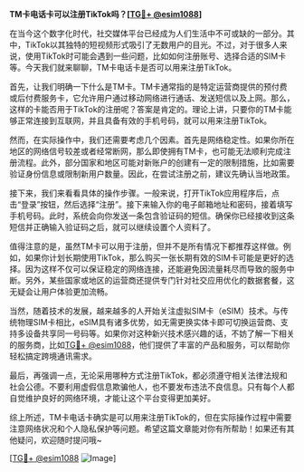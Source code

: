 **TM卡电话卡可以注册TikTok吗？[[TG💪+ @esim1088](https://t.me/s/esim1088)]**

在当今这个数字化时代，社交媒体平台已经成为人们生活中不可或缺的一部分。其中，TikTok以其独特的短视频形式吸引了无数用户的目光。不过，对于很多人来说，使用TikTok时可能会遇到一些问题，比如如何注册账号、选择合适的SIM卡等。今天我们就来聊聊，TM卡电话卡是否可以用来注册TikTok。

首先，让我们明确一下什么是TM卡。TM卡通常指的是特定运营商提供的预付费或后付费服务卡，它允许用户通过移动网络进行通话、发送短信以及上网。那么，这样的卡能否用于TikTok的注册呢？答案是肯定的。理论上讲，只要你的TM卡能够正常连接到互联网，并且具备有效的手机号码，就可以用来注册TikTok。

然而，在实际操作中，我们还需要考虑几个因素。首先是网络稳定性。如果你所在地区的网络信号较差或者经常断网，那么即使拥有TM卡，也可能无法顺利完成注册流程。此外，部分国家和地区可能对新账户的创建有一定的限制措施，比如需要验证身份信息或限制新用户数量。因此，在尝试注册之前，建议先确认当地政策。

接下来，我们来看看具体的操作步骤。一般来说，打开TikTok应用程序后，点击“登录”按钮，然后选择“注册”。接下来输入你的电子邮箱地址和密码，接着填写手机号码。此时，系统会向你发送一条包含验证码的短信。确保你已经接收到这条短信并正确输入验证码之后，就可以继续设置个人资料了。

值得注意的是，虽然TM卡可以用于注册，但并不是所有情况下都推荐这样做。例如，如果你计划长期使用TikTok，那么购买一张长期有效的SIM卡可能是更好的选择。因为这样不仅可以保证稳定的网络连接，还能避免因流量耗尽而导致的服务中断。另外，某些国家或地区的运营商还提供专门针对社交应用优化的数据套餐，这无疑会让用户体验更加流畅。

当然，随着技术的发展，越来越多的人开始关注虚拟SIM卡（eSIM）技术。与传统物理SIM卡相比，eSIM具有诸多优势，如无需更换实体卡即可切换运营商、支持多设备共享同一号码等。如果你对这种新兴技术感兴趣的话，不妨了解一下相关的服务商，比如[TG💪+ @esim1088](https://t.me/s/esim1088)，他们提供了丰富的产品和服务，可以帮助你轻松搞定跨境通讯需求。

最后，再强调一点，无论采用哪种方式注册TikTok，都必须遵守相关法律法规和社会公德。不要利用虚假信息欺骗他人，也不要发布违法不良信息。只有每个人都自觉维护良好的网络环境，才能让这个平台变得更加美好。

综上所述，TM卡电话卡确实是可以用来注册TikTok的，但在实际操作过程中需要注意网络状况和个人隐私保护等问题。希望这篇文章能对你有所帮助！如果还有其他疑问，欢迎随时提问哦~

[[TG💪+ @esim1088](https://t.me/s/esim1088) ![Image](https://i.postimg.cc/4NQfJmqS/Snipaste-2025-05-13-00-14-12.png)]